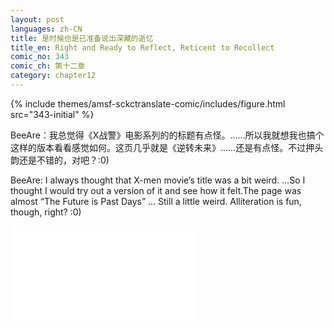 ```yaml
---
layout: post
languages: zh-CN
title: 是时候也是已准备说出深藏的逝忆
title_en: Right and Ready to Reflect, Reticent to Recollect
comic_no: 343
comic_ch: 第十二章
category: chapter12
---
```

{% include themes/amsf-sckctranslate-comic/includes/figure.html src="343-initial" %}

BeeAre：我总觉得《X战警》电影系列的的标题有点怪。……所以我就想我也搞个这样的版本看看感觉如何。这页几乎就是《逆转未来》……还是有点怪。不过押头韵还是不错的，对吧？:0)

BeeAre: I always thought that X-men movie’s title was a bit weird. …So I thought I would try out a version of it and see how it felt.The page was almost “The Future is Past Days” … Still a little weird. Alliteration is fun, though, right? :0)

<div class="video-wrapper"><iframe src="//player.bilibili.com/player.html?aid=19704025&cid=32128331&page=1" scrolling="no" border="0" frameborder="no" framespacing="0" allowfullscreen="true"> </iframe></div>
